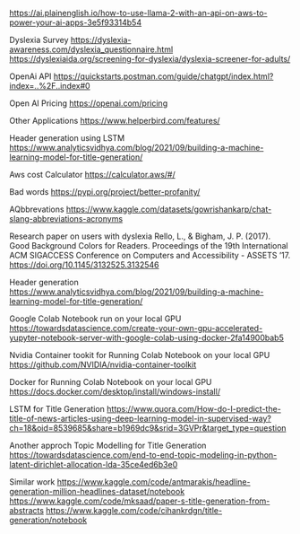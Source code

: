 https://ai.plainenglish.io/how-to-use-llama-2-with-an-api-on-aws-to-power-your-ai-apps-3e5f93314b54


Dyslexia Survey
https://dyslexia-awareness.com/dyslexia_questionnaire.html
https://dyslexiaida.org/screening-for-dyslexia/dyslexia-screener-for-adults/

OpenAi API
https://quickstarts.postman.com/guide/chatgpt/index.html?index=..%2F..index#0

Open AI Pricing
https://openai.com/pricing

Other Applications
https://www.helperbird.com/features/

Header generation using LSTM 
https://www.analyticsvidhya.com/blog/2021/09/building-a-machine-learning-model-for-title-generation/

Aws cost Calculator
https://calculator.aws/#/


Bad words
https://pypi.org/project/better-profanity/

AQbbrevations
https://www.kaggle.com/datasets/gowrishankarp/chat-slang-abbreviations-acronyms

Research paper on users with dyslexia
Rello, L., & Bigham, J. P. (2017). Good Background Colors for Readers. Proceedings of the 19th International ACM SIGACCESS Conference on Computers and Accessibility - ASSETS ’17. https://doi.org/10.1145/3132525.3132546

Header generation
https://www.analyticsvidhya.com/blog/2021/09/building-a-machine-learning-model-for-title-generation/


Google Colab Notebook run on your local GPU
https://towardsdatascience.com/create-your-own-gpu-accelerated-yupyter-notebook-server-with-google-colab-using-docker-2fa14900bab5


Nvidia Container tookit for Running Colab Notebook on your local GPU
https://github.com/NVIDIA/nvidia-container-toolkit

Docker for Running Colab Notebook on your local GPU
https://docs.docker.com/desktop/install/windows-install/

LSTM for Title Generation
https://www.quora.com/How-do-I-predict-the-title-of-news-articles-using-deep-learning-model-in-supervised-way?ch=18&oid=8539685&share=b1969dc9&srid=3GVPr&target_type=question

Another approch Topic Modelling for Title Generation
https://towardsdatascience.com/end-to-end-topic-modeling-in-python-latent-dirichlet-allocation-lda-35ce4ed6b3e0


 Similar work
 https://www.kaggle.com/code/antmarakis/headline-generation-million-headlines-dataset/notebook
 https://www.kaggle.com/code/mksaad/paper-s-title-generation-from-abstracts
 https://www.kaggle.com/code/cihankrdgn/title-generation/notebook
 


